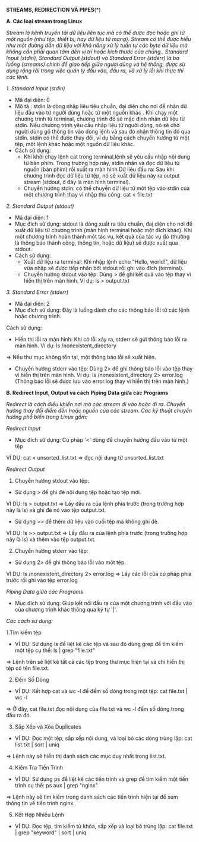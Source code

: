 **STREAMS, REDIRECTION VÀ PIPES**(*)

**A. Các loại stream trong Linux**

*Stream là kênh truyền tải dữ liệu liên tục mà có thể được đọc hoặc ghi từ một nguồn (như tệp, thiết bị, hay dữ liệu từ mạng). Stream có thể được hiểu như một đường dẫn dữ liệu với khả năng xử lý tuần tự các byte dữ liệu mà không cần phải quan tâm đến vị trí hoặc kích thước của chúng.. Standard Input (stdin), Standard Output (stdout) và Standard Error (stderr) là ba luồng (streams) chính để giao tiếp giữa người dùng và hệ thống, được sử dụng rộng rãi trong việc quản lý đầu vào, đầu ra, và xử lý lỗi khi thực thi các lệnh.*

*1. Standard Input (stdin)*
- Mã đại diện: 0
- Mô tả : stdin là dòng nhập liệu tiêu chuẩn, đại diện cho nơi để nhận dữ liệu đầu vào từ người dùng hoặc từ một nguồn khác . Khi chạy một chương trình từ terminal, chương trình đó sẽ mặc định nhận dữ liệu từ stdin. Nếu chương trình yêu cầu nhập liệu từ người dùng, nó sẽ chờ người dùng gõ thông tin vào dòng lệnh và sau đó nhận thông tin đó qua stdin. stdin có thể được thay đổi, ví dụ bằng cách chuyển hướng từ một tệp, một lệnh khác hoặc một nguồn dữ liệu khác.
- Cách sử dụng:
  - Khi khởi chạy lệnh cat trong terminal,lệnh sẽ yêu cầu nhập nội dung từ bàn phím. Trong trường hợp này, stdin nhận và đọc dữ liệu từ nguồn (bàn phím) rồi xuất ra màn hình
Dữ liệu đầu ra: Sau khi chương trình đọc dữ liệu từ tệp, nó sẽ xuất dữ liệu này ra output stream (stdout, ở đây là màn hình terminal).
  - Chuyển hướng stdin: có thể chuyển dữ liệu từ một tệp vào stdin của một chương trình thay vì nhập thủ công: cat < file.txt

*2. Standard Output (stdout)*
- Mã đại diện: 1
- Mục đích sử dụng: stdout là dòng xuất ra tiêu chuẩn, đaị diện cho nơi để xuất dữ liệu từ chương trình (màn hình terminal hoặc một đích khác). Khi một chương trình hoàn thành một tác vụ, kết quả của tác vụ đó (thường là thông báo thành công, thông tin, hoặc dữ liệu) sẽ được xuất qua stdout.
- Cách sử dụng:
  - Xuất dữ liệu ra terminal: Khi nhập lệnh echo "Hello, world!", dữ liệu vừa nhập sẽ được tiếp nhận bởi stdout rồi ghi vào đích (terminal).
  - Chuyển hướng stdout vào tệp: Dùng > để ghi kết quả vào tệp thay vì hiển thị trên màn hình. Ví dụ: ls > output.txt

*3. Standard Error (stderr)*
- Mã đại diện: 2
- Mục đích sử dụng: Đây là luồng dành cho các thông báo lỗi từ các lệnh hoặc chương trình.

Cách sử dụng:
- Hiển thị lỗi ra màn hình: Khi có lỗi xảy ra, stderr sẽ gửi thông báo lỗi ra màn hình. Ví dụ: ls /nonexistent_directory

=> Nếu thư mục không tồn tại, một thông báo lỗi sẽ xuất hiện.
- Chuyển hướng stderr vào tệp: Dùng 2> để ghi thông báo lỗi vào tệp thay vì hiển thị trên màn hình. Ví dụ: ls /nonexistent_directory 2> error.log (Thông báo lỗi sẽ được lưu vào error.log thay vì hiển thị trên màn hình.)

**B. Redirect Input, Output và cách Piping Data giữa các Programs**

*Redirect là cách điều khiển nơi mà các stream đi vào hoặc đi ra. Chuyển hướng thay đổi điểm đến hoặc nguồn của các stream. Các kỹ thuật chuyển hướng phổ biến trong Linux gồm:*

*Redirect Input*
- Mục đích sử dụng: Cú pháp '<' dùng để chuyển hướng đầu vào từ một tệp

VÍ DỤ: cat < unsorted_list.txt => đọc nội dung từ unsorted_list.txt 

*Redirect Output*

1. Chuyển hướng stdout vào tệp:
- Sử dụng > để ghi đè nội dung tệp hoặc tạo tệp mới.

VÍ DỤ: ls > output.txt => Lấy đầu ra của lệnh phía trước (trong trường hợp này là ls) và ghi đè nó vào tệp output.txt.
- Sử dụng >> để thêm dữ liệu vào cuối tệp mà không ghi đè.

VÍ DỤ: ls >> output.txt => Lấy đầu ra của lệnh phía trước (trong trường hợp này là ls) và thêm vào tệp output.txt.

2. Chuyển hướng stderr vào tệp:

- Sử dụng 2> để ghi thông báo lỗi vào một tệp.

VÍ DỤ: ls /nonexistent_directory 2> error.log => Lấy các lỗi của cú pháp phía trước rồi ghi vào tệp error.log

*Piping Data giữa các Programs*

- Mục đích sử dụng: Giúp kết nối đầu ra của một chương trình với đầu vào của chương trình khác thông qua ký tự '|'.
  
*Các cách sử dụng:*

1.Tìm kiếm tệp
- VÍ DỤ: Sử dụng ls để liệt kê các tệp và sau đó dùng grep để tìm kiếm một tệp cụ thể: ls | grep "file.txt"

=> Lệnh trên sẽ liệt kê tất cả các tệp trong thư mục hiện tại và chỉ hiển thị tệp có tên file.txt.

2. Đếm Số Dòng
- VÍ DỤ: Kết hợp cat và wc -l để đếm số dòng trong một tệp: cat file.txt | wc -l

=> Ở đây, cat file.txt đọc nội dung của file.txt và wc -l đếm số dòng trong đầu ra đó.

3. Sắp Xếp và Xóa Duplicates
- VÍ DỤ: Đọc một tệp, sắp xếp nội dung, và loại bỏ các dòng trùng lặp: cat list.txt | sort | uniq

=> Lệnh này sẽ hiển thị danh sách các mục duy nhất trong list.txt.

4. Kiểm Tra Tiến Trình
- VÍ DỤ: Sử dụng ps để liệt kê các tiến trình và grep để tìm kiếm một tiến trình cụ thể: ps aux | grep "nginx"

=> Lệnh này sẽ tìm kiếm trong danh sách các tiến trình hiện tại để xem thông tin về tiến trình nginx.

5. Kết Hợp Nhiều Lệnh
- VÍ DỤ: Đọc tệp, tìm kiếm từ khóa, sắp xếp và loại bỏ trùng lặp: cat file.txt | grep "keyword" | sort | uniq
